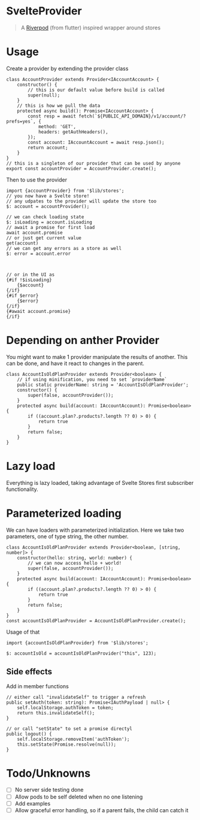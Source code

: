 # SvelteProvider

> A [Riverpod](https://riverpod.dev/docs/introduction/why_riverpod) (from flutter) inspired wrapper around stores


# Usage

Create a provider by extending the provider class

```
class AccountProvider extends Provider<IAccountAccount> {
    constructor() {
        // this is our default value before build is called
        super(null);
    }
    // this is how we pull the data
    protected async build(): Promise<IAccountAccount> {
        const resp = await fetch(`${PUBLIC_API_DOMAIN}/v1/account/?prefs=yes`, {
            method: 'GET',
            headers: getAuthHeaders(),
        });
        const account: IAccountAccount = await resp.json();
        return account;
    }
}
// this is a singleton of our provider that can be used by anyone
export const accountProvider = AccountProvider.create();
```

Then to use the provider

```
import {accountProvider} from '$lib/stores';
// you now have a Svelte store!
// any udpates to the provider will update the store too
$: account = accountProvider();

// we can check loading state
$: isLoading = account.isLoading
// await a promise for first load
await account.promise
// or just get current value
get(account)
// we can get any errors as a store as well
$: error = account.error



// or in the UI as
{#if !$isLoading}
    {$account}
{/if}
{#if $error}
    {$error}
{/if}
{#await account.promise}
{/if}
```

# Depending on anther Provider

You might want to make 1 provider manipulate the results of another.
This can be done, and have it react to changes in the parent.

```
class AccountIsOldPlanProvider extends Provider<boolean> {
    // if using minification, you need to set `providerName`
    public static providerName: string = 'AccountIsOldPlanProvider';
    constructor() {
        super(false, accountProvider());
    }
    protected async build(account: IAccountAccount): Promise<boolean> {
        if ((account.plan?.products?.length ?? 0) > 0) {
            return true
        }
        return false;
    }
}
```

# Lazy load

Everything is lazy loaded, taking advantage of Svelte Stores
first subscriber functionality.

# Parameterized loading

We can have loaders with parameterized initialization.
Here we take two parameters, one of type string, the other number.

```
class AccountIsOldPlanProvider extends Provider<boolean, [string, number]> {
    constructor(hello: string, world: number) {
        // we can now access hello + world!
        super(false, accountProvider());
    }
    protected async build(account: IAccountAccount): Promise<boolean> {
        if ((account.plan?.products?.length ?? 0) > 0) {
            return true
        }
        return false;
    }
}
const accountIsOldPlanProvider = AccountIsOldPlanProvider.create();
```

Usage of that
```
import {accountIsOldPlanProvider} from '$lib/stores';

$: accountIsOld = accountIsOldPlanProvider("this", 123);
```

## Side effects

Add in member functions
```
// either call "invalidateSelf" to trigger a refresh
public setAuth(token: string): Promise<IAuthPayload | null> {
    self.localStorage.authToken = token;
    return this.invalidateSelf();
}

// or call "setState" to set a promise directyl
public logout() {
    self.localStorage.removeItem('authToken');
    this.setState(Promise.resolve(null));
}
```


# Todo/Unknowns

- [ ] No server side testing done
- [ ] Allow pods to be self deleted when no one listening
- [ ] Add examples
- [ ] Allow graceful error handling, so if a parent fails, the child can catch it
